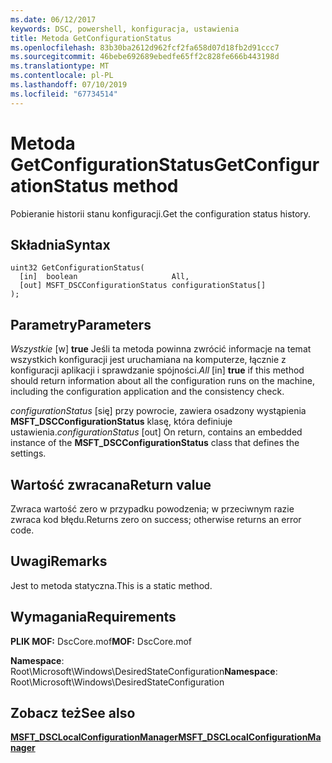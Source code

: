 ```yaml
---
ms.date: 06/12/2017
keywords: DSC, powershell, konfiguracja, ustawienia
title: Metoda GetConfigurationStatus
ms.openlocfilehash: 83b30ba2612d962fcf2fa658d07d18fb2d91ccc7
ms.sourcegitcommit: 46bebe692689ebedfe65ff2c828fe666b443198d
ms.translationtype: MT
ms.contentlocale: pl-PL
ms.lasthandoff: 07/10/2019
ms.locfileid: "67734514"
---
```

# <a name="getconfigurationstatus-method"></a><span data-ttu-id="29116-103">Metoda GetConfigurationStatus</span><span class="sxs-lookup"><span data-stu-id="29116-103">GetConfigurationStatus method</span></span>

<span data-ttu-id="29116-104">Pobieranie historii stanu konfiguracji.</span><span class="sxs-lookup"><span data-stu-id="29116-104">Get the configuration status history.</span></span>

## <a name="syntax"></a><span data-ttu-id="29116-105">Składnia</span><span class="sxs-lookup"><span data-stu-id="29116-105">Syntax</span></span>

```mof
uint32 GetConfigurationStatus(
  [in]  boolean                     All,
  [out] MSFT_DSCConfigurationStatus configurationStatus[]
);
```

## <a name="parameters"></a><span data-ttu-id="29116-106">Parametry</span><span class="sxs-lookup"><span data-stu-id="29116-106">Parameters</span></span>

<span data-ttu-id="29116-107">*Wszystkie* \[w\] **true** Jeśli ta metoda powinna zwrócić informacje na temat wszystkich konfiguracji jest uruchamiana na komputerze, łącznie z konfiguracji aplikacji i sprawdzanie spójności.</span><span class="sxs-lookup"><span data-stu-id="29116-107">*All* \[in\] **true** if this method should return information about all the configuration runs on the machine, including the configuration application and the consistency check.</span></span>

<span data-ttu-id="29116-108">*configurationStatus* \[się\] przy powrocie, zawiera osadzony wystąpienia **MSFT_DSCConfigurationStatus** klasę, która definiuje ustawienia.</span><span class="sxs-lookup"><span data-stu-id="29116-108">*configurationStatus* \[out\] On return, contains an embedded instance of the **MSFT_DSCConfigurationStatus** class that defines the settings.</span></span>

## <a name="return-value"></a><span data-ttu-id="29116-109">Wartość zwracana</span><span class="sxs-lookup"><span data-stu-id="29116-109">Return value</span></span>

<span data-ttu-id="29116-110">Zwraca wartość zero w przypadku powodzenia; w przeciwnym razie zwraca kod błędu.</span><span class="sxs-lookup"><span data-stu-id="29116-110">Returns zero on success; otherwise returns an error code.</span></span>

## <a name="remarks"></a><span data-ttu-id="29116-111">Uwagi</span><span class="sxs-lookup"><span data-stu-id="29116-111">Remarks</span></span>

<span data-ttu-id="29116-112">Jest to metoda statyczna.</span><span class="sxs-lookup"><span data-stu-id="29116-112">This is a static method.</span></span>

## <a name="requirements"></a><span data-ttu-id="29116-113">Wymagania</span><span class="sxs-lookup"><span data-stu-id="29116-113">Requirements</span></span>

<span data-ttu-id="29116-114">**PLIK MOF:** DscCore.mof</span><span class="sxs-lookup"><span data-stu-id="29116-114">**MOF:** DscCore.mof</span></span>

<span data-ttu-id="29116-115">**Namespace**: Root\Microsoft\Windows\DesiredStateConfiguration</span><span class="sxs-lookup"><span data-stu-id="29116-115">**Namespace**: Root\Microsoft\Windows\DesiredStateConfiguration</span></span>

## <a name="see-also"></a><span data-ttu-id="29116-116">Zobacz też</span><span class="sxs-lookup"><span data-stu-id="29116-116">See also</span></span>

[<span data-ttu-id="29116-117">**MSFT_DSCLocalConfigurationManager**</span><span class="sxs-lookup"><span data-stu-id="29116-117">**MSFT_DSCLocalConfigurationManager**</span></span>](msft-dsclocalconfigurationmanager.md)
